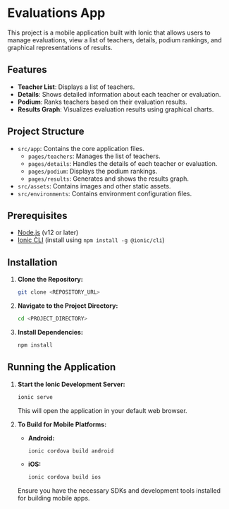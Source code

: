 # Evaluations App

This project is a mobile application built with Ionic that allows users to manage evaluations, view a list of teachers, details, podium rankings, and graphical representations of results.

## Features

- **Teacher List**: Displays a list of teachers.
- **Details**: Shows detailed information about each teacher or evaluation.
- **Podium**: Ranks teachers based on their evaluation results.
- **Results Graph**: Visualizes evaluation results using graphical charts.

## Project Structure

- `src/app`: Contains the core application files.
  - `pages/teachers`: Manages the list of teachers.
  - `pages/details`: Handles the details of each teacher or evaluation.
  - `pages/podium`: Displays the podium rankings.
  - `pages/results`: Generates and shows the results graph.
- `src/assets`: Contains images and other static assets.
- `src/environments`: Contains environment configuration files.

## Prerequisites

- [Node.js](https://nodejs.org/) (v12 or later)
- [Ionic CLI](https://ionicframework.com/docs/intro/cli) (install using `npm install -g @ionic/cli`)

## Installation

1. **Clone the Repository:**
   ```bash
   git clone <REPOSITORY_URL>
   ```

2. **Navigate to the Project Directory:**
   ```bash
   cd <PROJECT_DIRECTORY>
   ```

3. **Install Dependencies:**
   ```bash
   npm install
   ```

## Running the Application

1. **Start the Ionic Development Server:**
   ```bash
   ionic serve
   ```

   This will open the application in your default web browser.

2. **To Build for Mobile Platforms:**

   - **Android:**
     ```bash
     ionic cordova build android
     ```

   - **iOS:**
     ```bash
     ionic cordova build ios
     ```

   Ensure you have the necessary SDKs and development tools installed for building mobile apps.
